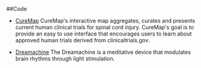 ##Code

- [CureMap](http://www.curemap.org/) CureMap's interactive map aggregates, curates and presents current human clinical trials for spinal cord injury.  CureMap's goal is to provide an easy to use interface that encourages users to learn about approved human trials derived from clinicaltrials.gov.

- [Dreamachine](http://dreamachine.co/)
The Dreamachine is a meditative device that modulates brain rhythms through light stimulation.

